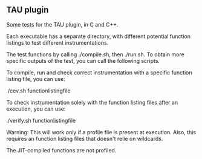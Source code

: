 ## TAU plugin 

Some tests for the TAU plugin, in C and C++.

Each executable has a separate directory, with different potential function listings to test different instrumentations.

The test functions by calling ./compile.sh, then ./run.sh. To obtain more specific outputs of the test, you can call the following scripts.

To  compile, run and check correct instrumentation with a specific function listing file, you can use:

./cev.sh functionlistingfile

To check instrumentation solely with the function listing files after an execution, you can use: 

./verify.sh functionlistingfile

Warning: This will work only if a profile file is present at execution. Also, this requires an function listing files that doesn't relie on wildcards. 

The JIT-compiled functions are not profiled.
